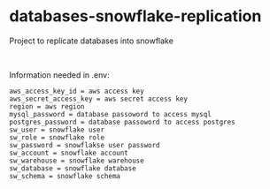 # databases-snowflake-replication
Project to replicate databases into snowflake

<br>

Information needed in .env:
```
aws_access_key_id = aws access key
aws_secret_access_key = aws secret access key
region = aws region
mysql_password = database passoword to access mysql
postgres_password = database passoword to access postgres
sw_user = snowflake user
sw_role = snowflake role
sw_password = snowflakse user password
sw_account = snowflake account
sw_warehouse = snowflake warehouse
sw_database = snowflake database
sw_schema = snowflake schema
```